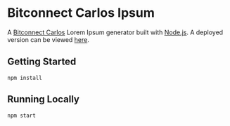 # Bitconnect Carlos Ipsum
A [Bitconnect Carlos](https://www.youtube.com/watch?v=QKO6IChjojI) Lorem Ipsum generator built with [Node.js](https://nodejs.org/en/). A deployed
version can be viewed [here](https://secret-tundra-67488.herokuapp.com/).

## Getting Started
```
npm install
```

## Running Locally
```
npm start
```
